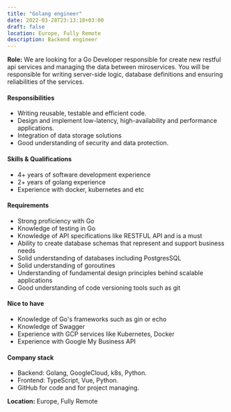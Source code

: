 ```yaml
---
title: "Golang engineer"
date: 2022-03-28T23:13:18+03:00
draft: false
location: Europe, Fully Remote
description: Backend engineer
---
```


**Role:** We are looking for a Go Developer responsible for create new restful 
api services and managing the data between miroservices. You will be 
responsible for writing server-side logic, database definitions and 
ensuring reliabilities of the services.

#### Responsibilities

- Writing reusable, testable and efficient code.
- Design and implement low-latency, high-availability and performance applications.
- Integration of data storage solutions
- Good understanding of security and data protection.

#### Skills & Qualifications

- 4+ years of software development experience
- 2+ years of golang experience
- Experience with docker, kubernetes and etc

#### Requirements

- Strong proficiency with Go
- Knowledge of testing in Go
- Knowledge of API specifications like RESTFUL API and is a must
- Ability to create database schemas that represent and support business needs
- Solid understanding of databases including PostgresSQL
- Solid understanding of goroutines
- Understanding of fundamental design principles behind scalable applications
- Good understanding of code versioning tools such as git

#### Nice to have

- Knowledge of Go's frameworks such as gin or echo
- Knowledge of Swagger
- Experience with GCP services like Kubernetes, Docker
- Experience with Google My Business API

#### Company stack

- Backend: Golang, GoogleCloud, k8s, Python.
- Frontend: TypeScript, Vue, Python.
- GitHub for code and for project managing.

**Location:** Europe, Fully Remote